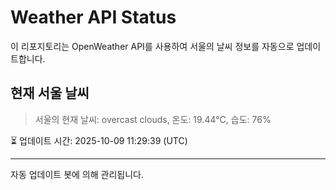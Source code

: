 
# Weather API Status

이 리포지토리는 OpenWeather API를 사용하여 서울의 날씨 정보를 자동으로 업데이트합니다.

## 현재 서울 날씨
> 서울의 현재 날씨: overcast clouds, 온도: 19.44°C, 습도: 76%

⏳ 업데이트 시간: 2025-10-09 11:29:39 (UTC)

---
자동 업데이트 봇에 의해 관리됩니다.
